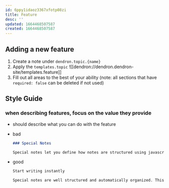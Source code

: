 ```yaml
---
id: 6ppy1idaoz3367xfotp08zi
title: Feature
desc: ''
updated: 1664468507587
created: 1664468507587
---
```


## Adding a new feature
1. Create a note under `dendron.topic.{name}`
1. Apply the `templates.topic`
![[dendron://dendron.dendron-site/templates.feature]]
1. Fill out all areas to the best of your ability (note: all sections that have `required: false` can be deleted if not used)


## Style Guide

### when describing features, focus on the value they provide 
- should describe what you can do with the feature 

- bad
    ```md
    ### Special Notes

    Special notes let you define how notes are structured using javascript
    ```
- good
    ```md
    Start writing instantly

    Special notes are well structured and automatically organized. This means you can start writing and stop worrying about where your notes should go.
    ```